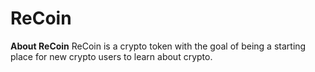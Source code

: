 # ReCoin
**About ReCoin**
ReCoin is a crypto token with the goal of being a starting place for new crypto users to learn about crypto. 
#
